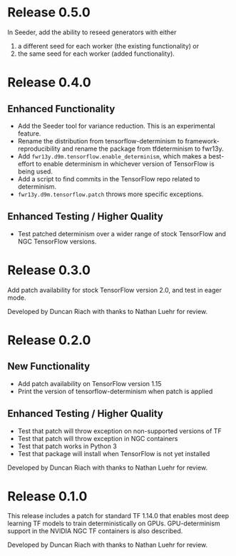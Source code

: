 # Release 0.5.0

In Seeder, add the ability to reseed generators with either
  1. a different seed for each worker (the existing functionality) or
  2. the same seed for each worker (added functionality).

# Release 0.4.0

## Enhanced Functionality

  * Add the Seeder tool for variance reduction. This is an experimental feature.
  * Rename the distribution from tensorflow-determinism to
    framework-reproducibility and rename the package from tfdeterminism to
    fwr13y.
  * Add `fwr13y.d9m.tensorflow.enable_determinism`, which makes a best-effort
    to enable determinism in whichever version of TensorFlow is being used.
  * Add a script to find commits in the TensorFlow repo related to determinism.
  * `fwr13y.d9m.tensorflow.patch` throws more specific exceptions.

## Enhanced Testing / Higher Quality

  * Test patched determinism over a wider range of stock TensorFlow and NGC
    TensorFlow versions.

# Release 0.3.0

Add patch availability for stock TensorFlow version 2.0, and test in eager mode.

Developed by Duncan Riach with thanks to Nathan Luehr for review.

# Release 0.2.0

## New Functionality

  * Add patch availability on TensorFlow version 1.15
  * Print the version of tensorflow-determinism when patch is applied

## Enhanced Testing / Higher Quality

  * Test that patch will throw exception on non-supported versions of TF
  * Test that patch will throw exception in NGC containers
  * Test that patch works in Python 3
  * Test that package will install when TensorFlow is not yet installed

Developed by Duncan Riach with thanks to Nathan Luehr for review.

# Release 0.1.0

This release includes a patch for standard TF 1.14.0 that enables most deep
learning TF models to train deterministically on GPUs. GPU-determinism support
in the NVIDIA NGC TF containers is also described.

Developed by Duncan Riach with thanks to Nathan Luehr for review.
